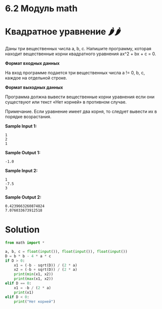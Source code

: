 # 6.2 Модуль math

# Квадратное уравнение 🌶️🌶️

Даны три вещественных числа a, b, c. Напишите программу, которая находит вещественные корни квадратного уравнения
ax^2 + bx + c = 0.

**Формат входных данных**

На вход программе подается три вещественных числа a != 0, b, c, каждое на отдельной строке.

**Формат выходных данных**

Программа должна вывести вещественные корни уравнения если они существуют или текст «Нет корней» в противном случае.

Примечание. Если уравнение имеет два корня, то следует вывести их в порядке возрастания.

**Sample Input 1:**

```
1
2
1
```

**Sample Output 1:**

```
-1.0
```

**Sample Input 2:**

```
1
-7.5
3
```

**Sample Output 2:**

```
0.4239663260874824
7.076033673912518
```

# Solution

```python
from math import *

a, b, c = float(input()), float(input()), float(input())
D = b * b - 4 * a * c
if D > 0:
    x1 = (-b - sqrt(D)) / (2 * a)
    x2 = (-b + sqrt(D)) / (2 * a)
    print(min(x1, x2))
    print(max(x1, x2))
elif D == 0:
    x1 = -b / (2 * a)
    print(x1)
elif D < 0:
    print("Нет корней")
```
